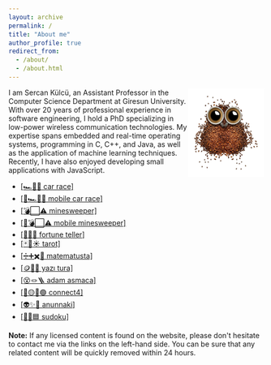 ```yaml
---
layout: archive
permalink: /
title: "About me"
author_profile: true
redirect_from: 
  - /about/
  - /about.html
---
```




<img align="right" width="150" alt="owl coffee beans" src="/images/owl-coffee-beans.png">

I am Sercan Külcü, an Assistant Professor in the Computer Science Department at Giresun University. With over 20 years of professional experience in software engineering, I hold a PhD specializing in low-power wireless communication technologies. My expertise spans embedded and real-time operating systems, programming in C, C++, and Java, as well as the application of machine learning techniques. Recently, I have also enjoyed developing small applications with JavaScript.

* <a href="../game/car-race.html">[🏎️💨🏁 car race]</a>
* <a href="../game/mobile-car-race.html">[📱🏎️💨🏁 mobile car race]</a>
* <a href="../game/minesweeper.html">[💣⬜⚠️ minesweeper]</a>
* <a href="../game/mobile-minesweeper.html">[📱💣⬜⚠️ mobile minesweeper]</a>
* <a href="../game/fortune-teller.html">[🔮✨🌙 fortune teller]</a>
* <a href="../game/tarot/tarot-reader.html">[🃏🔮☀️ tarot]</a>
* <a href="../game/matematusta.html">[➗➕✖️🧮 matematusta]</a>
* <a href="../game/yazitura.html">[🪙🤲🎲 yazı tura]</a>
* <a href="../game/hangman/hangman.html">[😵🪢🪜 adam asmaca]</a>
* <a href="../game/connectfour.html">[🔴🟡🔵🟢 connect4]</a>
* <a href="../game/anunnaki.html">[👽✨🌌 anunnaki]</a>
* <a href="../game/sudoku.html">[🧩🔢🟦 sudoku]</a>

**Note:** If any licensed content is found on the website, please don't hesitate to contact me via the links on the left-hand side. You can be sure that any related content will be quickly removed within 24 hours.


<!--
<script data-name="BMC-Widget" data-cfasync="false" src="https://cdnjs.buymeacoffee.com/1.0.0/widget.prod.min.js" data-id="sercankulc" data-description="Support me on Buy me a coffee!" data-message="Thank you for visiting!" data-color="#5F7FFF" data-position="Right" data-x_margin="18" data-y_margin="18"></script>
-->
